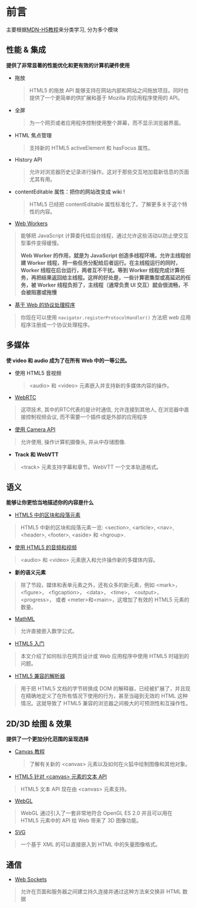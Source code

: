 # 前言

主要根据[MDN-H5教程]( https://developer.mozilla.org/zh-CN/docs/Web/Guide/HTML/HTML5 )来分类学习, 分为多个模块



## 性能 & 集成

**提供了非常显著的性能优化和更有效的计算机硬件使用**

* 拖放

  > HTML5 的拖放 API 能够支持在网站内部和网站之间拖放项目。同时也提供了一个更简单的供扩展和基于 Mozilla 的应用程序使用的 API。

* 全屏

  > 为一个网页或者应用程序控制使用整个屏幕，而不显示浏览器界面。

* HTML 焦点管理

  > 支持新的 HTML5 activeElement 和 hasFocus 属性。

* History API 

  > 允许对浏览器历史记录进行操作。这对于那些交互地加载新信息的页面尤其有用。

* contentEditable 属性：把你的网站改变成 wiki !

  > HTML5 已经把 contentEditable 属性标准化了。了解更多关于这个特性的内容。

*  [Web Workers](https://developer.mozilla.org/zh-CN/docs/DOM/Using_web_workers) 

  > 能够把 JavaScript 计算委托给后台线程，通过允许这些活动以防止使交互型事件变得缓慢。 
  >
  > **Web Worker 的作用，就是为 JavaScript 创造多线程环境，允许主线程创建 Worker 线程，将一些任务分配给后者运行。在主线程运行的同时，Worker 线程在后台运行，两者互不干扰。等到 Worker 线程完成计算任务，再把结果返回给主线程。这样的好处是，一些计算密集型或高延迟的任务，被 Worker 线程负担了，主线程（通常负责 UI 交互）就会很流畅，不会被阻塞或拖慢**

*  [基于 Web 的协议处理程序](https://developer.mozilla.org/zh-CN/docs/Web-based_protocol_handlers) 

  >  你现在可以使用 `navigator.registerProtocolHandler()` 方法把 web 应用程序注册成一个协议处理程序。 




## 多媒体

**使 video 和 audio 成为了在所有 Web 中的一等公民。**

* 使用 HTML5 音视频

  > \<audio> 和 \<video> 元素嵌入并支持新的多媒体内容的操作。

*  [WebRTC](https://developer.mozilla.org/zh-CN/docs/WebRTC) 

  > 这项技术, 其中的RTC代表的是计时通信, 允许连接到其他人, 在浏览器中直接控制视频会议, 而不需要一个插件或是外部的应用程序

*  [使用 Camera API](https://developer.mozilla.org/zh-CN/docs/DOM/Using_the_Camera_API) 

  > 允许使用, 操作计算机摄像头, 并从中存储图像.
  
*  **Track 和 WebVTT** 

  >  \<track> 元素支持字幕和章节。WebVTT 一个文本轨道格式。



## 语义

**能够让你更恰当地描述你的内容是什么**

*  [HTML5 中的区块和段落元素](https://developer.mozilla.org/zh-CN/docs/Web/Guide/HTML/Sections_and_Outlines_of_an_HTML5_document) 

  > HTML5 中新的区块和段落元素一览: \<section>, \<article>, \<nav>, \<header>, \<footer>, \<aside> 和 \<hgroup>.

*  [使用 HTML5 的音频和视频](https://developer.mozilla.org/zh-CN/docs/Web/Guide/HTML/Using_HTML5_audio_and_video) 

  > \<audio> 和 \<video> 元素嵌入和允许操作新的多媒体内容。

*  **新的语义元素** 

  > 除了节段，媒体和表单元素之外，还有众多的新元素，例如 \<mark>， \<figure>， \<figcaption>， \<data>， \<time>， \<output>， \<progress>， 或者 \<meter>和\<main>，这增加了有效的 HTML5 元素的数量。

*  [MathML](https://developer.mozilla.org/zh-CN/docs/MathML) 

  >  允许直接嵌入数学公式。 

*  [HTML5 入门](https://developer.mozilla.org/zh-CN/docs/Web/Guide/HTML/HTML5/Introduction_to_HTML5) 

  >  本文介绍了如何标示在网页设计或 Web 应用程序中使用 HTML5 时碰到的问题。 

*  [HTML5 兼容的解析器](https://developer.mozilla.org/zh-CN/docs/HTML/HTML5/HTML5_Parser) 

  >  用于把 HTML5 文档的字节转换成 DOM 的解释器，已经被扩展了，并且现在精确地定义了在所有情况下使用的行为，甚至当碰到无效的 HTML 这种情况。这就导致了 HTML5 兼容的浏览器之间极大的可预测性和互操作性。



## 2D/3D 绘图 & 效果

**提供了一个更加分化范围的呈现选择**

* [Canvas 教程](https://developer.mozilla.org/zh-CN/docs/Canvas_tutorial)

  > 了解有关新的 \<canvas> 元素以及如何在火狐中绘制图像和其他对象。

*  [HTML5 针对 \<canvas> 元素的文本 API](https://developer.mozilla.org/zh-CN/docs/Drawing_text_using_a_canvas) 

  > HTML5 文本 API 现在由 \<canvas> 元素支持。

*  [WebGL](https://developer.mozilla.org/zh-CN/docs/WebGL) 

  > WebGL 通过引入了一套非常地符合 OpenGL ES 2.0 并且可以用在 HTML5 <canvas> 元素中的 API 给 Web 带来了 3D 图像功能。

*  [SVG](https://developer.mozilla.org/zh-CN/docs/SVG) 

  > 一个基于 XML 的可以直接嵌入到 HTML 中的矢量图像格式。



## 通信

*  [Web Sockets](https://developer.mozilla.org/zh-CN/docs/WebSockets) 

  > 允许在页面和服务器之间建立持久连接并通过这种方法来交换非 HTML 数据